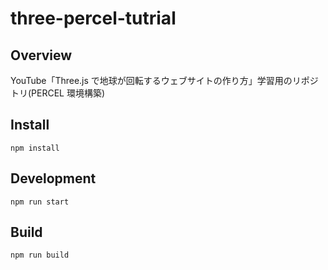 # three-percel-tutrial

## Overview

YouTube「Three.js で地球が回転するウェブサイトの作り方」学習用のリポジトリ(PERCEL 環境構築)

## Install

```
npm install
```

## Development

```
npm run start
```

## Build

```
npm run build
```
